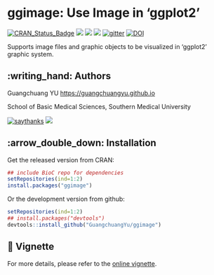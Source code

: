 <!-- README.md is generated from README.Rmd. Please edit that file -->

# ggimage: Use Image in ‘ggplot2’

[![CRAN\_Status\_Badge](http://www.r-pkg.org/badges/version/ggimage?color=green)](https://cran.r-project.org/package=ggimage)
![](http://cranlogs.r-pkg.org/badges/grand-total/ggimage?color=green)
![](http://cranlogs.r-pkg.org/badges/ggimage?color=green)
![](http://cranlogs.r-pkg.org/badges/last-week/ggimage?color=green)
[![gitter](https://img.shields.io/badge/GITTER-join%20chat-green.svg)](https://gitter.im/GuangchuangYu/Bioinformatics)
[![DOI](https://zenodo.org/badge/DOI/10.5281/zenodo.344625.svg)](https://doi.org/10.5281/zenodo.344625)

Supports image files and graphic objects to be visualized in ‘ggplot2’
graphic system.

## :writing\_hand: Authors

Guangchuang YU <https://guangchuangyu.github.io>

School of Basic Medical Sciences, Southern Medical University

[![saythanks](https://img.shields.io/badge/say-thanks-ff69b4.svg)](https://saythanks.io/to/GuangchuangYu)
[![](https://img.shields.io/badge/follow%20me%20on-WeChat-green.svg)](https://guangchuangyu.github.io/blog_images/biobabble.jpg)

## :arrow\_double\_down: Installation

Get the released version from CRAN:

``` r
## include BioC repo for dependencies
setRepositories(ind=1:2)
install.packages("ggimage")
```

Or the development version from github:

``` r
setRepositories(ind=1:2)
## install.packages("devtools")
devtools::install_github("GuangchuangYu/ggimage")
```

## :book: Vignette

For more details, please refer to the [online
vignette](https://cran.r-project.org/package=ggimage/vignettes/ggimage.html).
